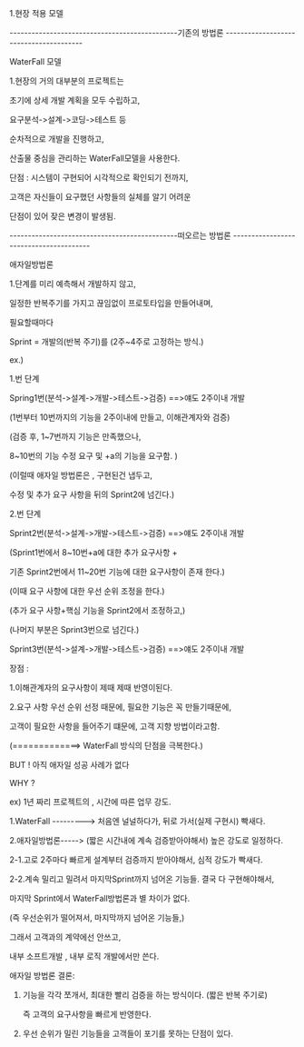 

1.현장 적용 모델

----------------------------------------------기존의 방법론 ---------------------------------------

WaterFall 모델 

1.현장의 거의 대부분의 프로젝트는 

초기에 상세 개발 계획을 모두 수립하고,

요구분석->설계->코딩->테스트 등 

순차적으로 개발을 진행하고,

산출물 중심을 관리하는 WaterFall모델을 사용한다.



단점 : 시스템이 구현되어 시각적으로 확인되기 전까지,

고객은 자신들이 요구했던 사항들의 실체를 알기 어려운

단점이 있어 잦은 변경이 발생됨.



----------------------------------------------떠오르는 방법론 ---------------------------------------

애자일방법론

1.단계를 미리 예측해서 개발하지 않고,

일정한 반복주기를 가지고 끊임없이 프로토타입을 만들어내며,

필요할때마다 



Sprint = 개발의(반복 주기)를 (2주~4주로 고정하는 방식.)

ex.)

1.번 단계

Spring1번(분석->설계->개발->테스트->검증)  ==>얘도 2주이내 개발

(1번부터 10번까지의 기능을 2주이내에 만들고, 이해관계자와 검증)

(검증 후, 1~7번까지 기능은 만족했으나,

 8~10번의 기능 수정 요구 및 +a의 기능을 요구함. )

(이럴때 애자일 방법론은 , 구현된건 냅두고,

수정 및 추가 요구 사항을 뒤의 Sprint2에 넘긴다.)



2.번 단계

Sprint2번(분석->설계->개발->테스트->검증) ==>얘도 2주이내 개발

(Sprint1번에서 8~10번+a에 대한 추가 요구사항 +

기존 Sprint2번에서 11~20번 기능에 대한 요구사항이 존재 한다.)

(이때 요구 사항에 대한 우선 순위 조정을 한다.)

(추가 요구 사항+핵심 기능을 Sprint2에서 조정하고,)

(나머지 부분은 Sprint3번으로 넘긴다.)



Sprint3번(분석->설계->개발->테스트->검증) ==>얘도 2주이내 개발





장점 : 

1.이해관계자의 요구사항이 제때 제때 반영이된다.



2.요구 사항 우선 순위 선정 때문에, 필요한 기능은 꼭 만들기때문에,

고객이 필요한 사항을 들어주기 떄문에, 고객 지향 방법이라고함.

(=============> WaterFall 방식의 단점을 극복한다.)



BUT  ! 아직 애자일 성공 사례가 없다

WHY ? 

ex) 1년 짜리 프로젝트의 , 시간에 따른 업무 강도.

1.WaterFall ---------> 처음엔 널널하다가, 뒤로 가서(실제 구현시) 빡새다.



2.애자일방법론-----> (짧은 시간내에 계속 검증받아야해서) 높은 강도로 일정하다.

2-1.고로 2주마다 빠르게 설계부터 검증까지 받아야해서, 심적 강도가 빡새다.

2-2.계속 밀리고 밀려서 마지막Sprint까지 넘어온 기능들. 결국 다 구현해야해서,

마지막 Sprint에서 WaterFall방법론과 별 차이가 없다.

(즉 우선순위가 떨어져서, 마지막까지 넘어온 기능들,)

그래서 고객과의 계약에선 안쓰고,  

내부 소프트개발 , 내부 로직 개발에서만 쓴다.





애자일 방법론 결론:

1. 기능을 각각 쪼개서, 최대한 빨리 검증을 하는 방식이다. (짧은 반복 주기로)

   즉 고객의 요구사항을 빠르게 반영한다.

2. 우선 순위가 밀린 기능들을 고객들이 포기를 못하는 단점이 있다.